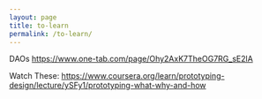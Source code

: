 ```yaml
---
layout: page
title: to-learn
permalink: /to-learn/
---
```

DAOs
https://www.one-tab.com/page/Ohy2AxK7TheOG7RG_sE2lA

Watch These:
https://www.coursera.org/learn/prototyping-design/lecture/ySFy1/prototyping-what-why-and-how